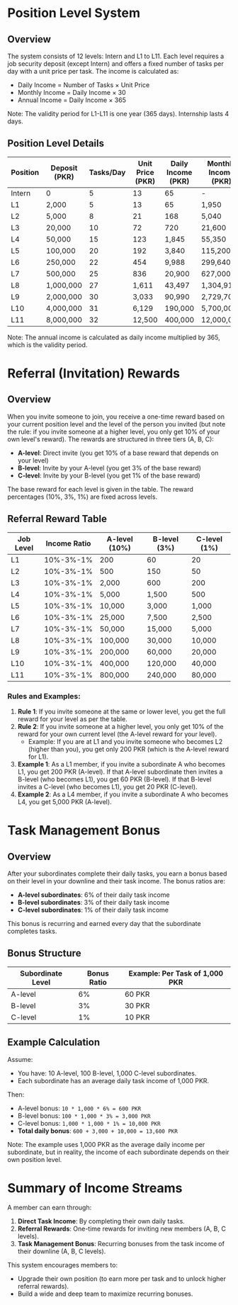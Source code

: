 # Position Level System

## Overview
The system consists of 12 levels: Intern and L1 to L11. Each level requires a job security deposit (except Intern) and offers a fixed number of tasks per day with a unit price per task. The income is calculated as:
- Daily Income = Number of Tasks × Unit Price
- Monthly Income = Daily Income × 30
- Annual Income = Daily Income × 365

Note: The validity period for L1-L11 is one year (365 days). Internship lasts 4 days.

## Position Level Details

| Position | Deposit (PKR) | Tasks/Day | Unit Price (PKR) | Daily Income (PKR) | Monthly Income (PKR) | Annual Income (PKR) |
|----------|---------------|-----------|------------------|--------------------|----------------------|---------------------|
| Intern   | 0             | 5         | 13               | 65                 | -                    | -                   |
| L1       | 2,000         | 5         | 13               | 65                 | 1,950                | 23,725              |
| L2       | 5,000         | 8         | 21               | 168                | 5,040                | 61,320              |
| L3       | 20,000        | 10        | 72               | 720                | 21,600               | 262,800             |
| L4       | 50,000        | 15        | 123              | 1,845              | 55,350               | 673,425             |
| L5       | 100,000       | 20        | 192              | 3,840              | 115,200              | 1,401,600           |
| L6       | 250,000       | 22        | 454              | 9,988              | 299,640              | 3,645,620           |
| L7       | 500,000       | 25        | 836              | 20,900             | 627,000              | 7,628,250           |
| L8       | 1,000,000     | 27        | 1,611            | 43,497             | 1,304,910            | 15,875,962          |
| L9       | 2,000,000     | 30        | 3,033            | 90,990             | 2,729,700            | 33,208,875          |
| L10      | 4,000,000     | 31        | 6,129            | 190,000            | 5,700,000            | 69,350,000          |
| L11      | 8,000,000     | 32        | 12,500           | 400,000            | 12,000,000           | 146,000,000         |

Note: The annual income is calculated as daily income multiplied by 365, which is the validity period.

# Referral (Invitation) Rewards

## Overview
When you invite someone to join, you receive a one-time reward based on your current position level and the level of the person you invited (but note the rule: if you invite someone at a higher level, you only get 10% of your own level's reward). The rewards are structured in three tiers (A, B, C):
- **A-level**: Direct invite (you get 10% of a base reward that depends on your level)
- **B-level**: Invite by your A-level (you get 3% of the base reward)
- **C-level**: Invite by your B-level (you get 1% of the base reward)

The base reward for each level is given in the table. The reward percentages (10%, 3%, 1%) are fixed across levels.

## Referral Reward Table

| Job Level | Income Ratio | A-level (10%) | B-level (3%) | C-level (1%) |
|-----------|--------------|---------------|--------------|--------------|
| L1        | 10%-3%-1%    | 200           | 60           | 20           |
| L2        | 10%-3%-1%    | 500           | 150          | 50           |
| L3        | 10%-3%-1%    | 2,000         | 600          | 200          |
| L4        | 10%-3%-1%    | 5,000         | 1,500        | 500          |
| L5        | 10%-3%-1%    | 10,000        | 3,000        | 1,000        |
| L6        | 10%-3%-1%    | 25,000        | 7,500        | 2,500        |
| L7        | 10%-3%-1%    | 50,000        | 15,000       | 5,000        |
| L8        | 10%-3%-1%    | 100,000       | 30,000       | 10,000       |
| L9        | 10%-3%-1%    | 200,000       | 60,000       | 20,000       |
| L10       | 10%-3%-1%    | 400,000       | 120,000      | 40,000       |
| L11       | 10%-3%-1%    | 800,000       | 240,000      | 80,000       |

### Rules and Examples:
1. **Rule 1**: If you invite someone at the same or lower level, you get the full reward for your level as per the table.
2. **Rule 2**: If you invite someone at a higher level, you only get 10% of the reward for your own current level (the A-level reward for your level).
   - Example: If you are at L1 and you invite someone who becomes L2 (higher than you), you get only 200 PKR (which is the A-level reward for L1).
3. **Example 1**: As a L1 member, if you invite a subordinate A who becomes L1, you get 200 PKR (A-level). If that A-level subordinate then invites a B-level (who becomes L1), you get 60 PKR (B-level). If that B-level invites a C-level (who becomes L1), you get 20 PKR (C-level).
4. **Example 2**: As a L4 member, if you invite a subordinate A who becomes L4, you get 5,000 PKR (A-level).

# Task Management Bonus

## Overview
After your subordinates complete their daily tasks, you earn a bonus based on their level in your downline and their task income. The bonus ratios are:
- **A-level subordinates**: 6% of their daily task income
- **B-level subordinates**: 3% of their daily task income
- **C-level subordinates**: 1% of their daily task income

This bonus is recurring and earned every day that the subordinate completes tasks.

## Bonus Structure

| Subordinate Level | Bonus Ratio | Example: Per Task of 1,000 PKR |
|-------------------|-------------|--------------------------------|
| A-level           | 6%          | 60 PKR                         |
| B-level           | 3%          | 30 PKR                         |
| C-level           | 1%          | 10 PKR                         |

## Example Calculation
Assume:
- You have: 10 A-level, 100 B-level, 1,000 C-level subordinates.
- Each subordinate has an average daily task income of 1,000 PKR.

Then:
- A-level bonus: `10 * 1,000 * 6% = 600 PKR`
- B-level bonus: `100 * 1,000 * 3% = 3,000 PKR`
- C-level bonus: `1,000 * 1,000 * 1% = 10,000 PKR`
- **Total daily bonus**: `600 + 3,000 + 10,000 = 13,600 PKR`

Note: The example uses 1,000 PKR as the average daily income per subordinate, but in reality, the income of each subordinate depends on their own position level.

# Summary of Income Streams

A member can earn through:
1. **Direct Task Income**: By completing their own daily tasks.
2. **Referral Rewards**: One-time rewards for inviting new members (A, B, C levels).
3. **Task Management Bonus**: Recurring bonuses from the task income of their downline (A, B, C levels).

This system encourages members to:
- Upgrade their own position (to earn more per task and to unlock higher referral rewards).
- Build a wide and deep team to maximize recurring bonuses.